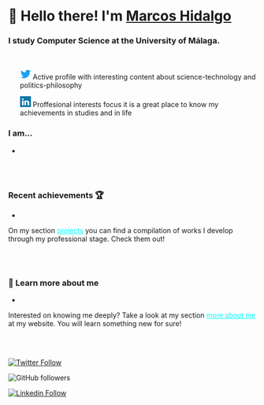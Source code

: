 # 👋 Hello there! I'm [Marcos Hidalgo][website] 
### I study Computer Science at the University of Málaga.

<br>

<ul>
    <a href="https://twitter.com/Marcos_Hidalgo_" target="blank"><img src="icons/twitter.svg" alt="xtenzq" width="22px" /></a> Active profile with interesting content about science-technology and politics-philosophy
</ul>
<ul>
    <a href="https://www.linkedin.com/in/marcoshidalgob" target="blank"><img src="icons/linkedin.svg" alt="xtenzq" width="22px" /></a> Proffesional interests focus it is a great place to know my achievements in studies and in life 
</ul>


  

### I am...
*

<br>



<br>

### Recent achievements 🏆
*
On my section <a href="https://markoshb.github.io/projects.html" style="color:cyan" target="blank"> projects</a> you can find a compilation of works I develop through my professional stage. Check them out!


<br>



<br>

### 💬 Learn more about me 
*
Interested on knowing me deeply? Take a look at my section <a href="https://markoshb.github.io/moreAboutMe.html" style="color:cyan" target="blank"> more about me</a> at my website. You will learn something new for sure!

<br>

<br>

[![Twitter Follow](https://img.shields.io/twitter/follow/Marcos_Hidalgo_?color=%231DA1F2&label=Marcos%20Hidalgo&logo=twitter&style=plastic)](https://twitter.com/Marcos_Hidalgo_) 

![GitHub followers](https://img.shields.io/github/followers/MarkosHB?style=social) 

[![Linkedin Follow](https://img.shields.io/twitter/url?url=https://www.linkedin.com/in/marcoshidalgobcolor=%231DA1F2&label=LinkedIn&logo=linkedin&style=social)](https://www.linkedin.com/in/marcoshidalgob)

<!-- LINKS -->
[website]: https://markoshb.github.io/

